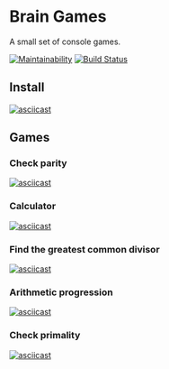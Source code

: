 # Brain Games
A small set of console games.

[![Maintainability](https://api.codeclimate.com/v1/badges/ae70c27844226563cb9c/maintainability)](https://codeclimate.com/github/badcookie/hexlet-brain-games/maintainability)
[![Build Status](https://travis-ci.com/badcookie/hexlet-brain-games.svg?branch=master)](https://travis-ci.com/badcookie/hexlet-brain-games)

## Install
[![asciicast](https://asciinema.org/a/sU8HHWkJaZehMans1aVYr8Kti.svg)](https://asciinema.org/a/sU8HHWkJaZehMans1aVYr8Kti)

## Games

### Check parity
[![asciicast](https://asciinema.org/a/FiUBhk6j6uZwZldlKN3yAiak3.svg)](https://asciinema.org/a/FiUBhk6j6uZwZldlKN3yAiak3)

### Calculator
[![asciicast](https://asciinema.org/a/96gXmyOSC7a8sprWbKimcBRI2.svg)](https://asciinema.org/a/96gXmyOSC7a8sprWbKimcBRI2)

### Find the greatest common divisor
[![asciicast](https://asciinema.org/a/fEtQk4V57CbsgNkSBjamYS3Lt.svg)](https://asciinema.org/a/fEtQk4V57CbsgNkSBjamYS3Lt)

### Arithmetic progression
[![asciicast](https://asciinema.org/a/ui94gK7ShRFHHWyH0FOQf7wPV.svg)](https://asciinema.org/a/ui94gK7ShRFHHWyH0FOQf7wPV)

### Check primality
[![asciicast](https://asciinema.org/a/v1braBrbrA1EHqEJjfl89wxmc.svg)](https://asciinema.org/a/v1braBrbrA1EHqEJjfl89wxmc)
